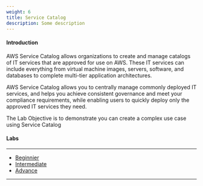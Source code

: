 ```yaml
---
weight: 6
title: Service Catalog
description: Some description
---
```


#### Introduction

AWS Service Catalog allows organizations to create and manage catalogs of IT services that are approved for use on AWS. These IT services can include everything from virtual machine images, servers, software, and databases to complete multi-tier application architectures. 

AWS Service Catalog allows you to centrally manage commonly deployed IT services, and helps you achieve consistent governance and meet your compliance requirements, while enabling users to quickly deploy only the approved IT services they need.

The Lab Objective is to demonstrate you can create a complex use case using Service Catalog

#### Labs

---

- [Beginnier](beginner)
- [Intermediate](intermediate)
- [Advance](advance)

---

